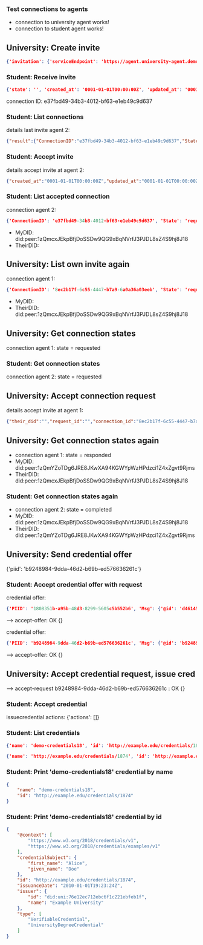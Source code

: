 ### Test connections to agents
* connection to university agent works!
* connection to student    agent works!

## University: Create invite

```json
{'invitation': {'serviceEndpoint': 'https://agent.university-agent.demo:8081', 'recipientKeys': ['did:key:z6MkrpmbcZitQqCzBLBZeprDZ4mogwfHPXJktaDRfwHaXHqx'], '@id': 'cc1874b9-1d86-493b-bda2-11dfe28d5826', 'label': 'university-agent', '@type': 'https://didcomm.org/didexchange/1.0/invitation'}, 'alias': '', 'invitation_url': ''}
```


### Student:   Receive invite

```json
{'state': '', 'created_at': '0001-01-01T00:00:00Z', 'updated_at': '0001-01-01T00:00:00Z', 'connection_id': 'e37fbd49-34b3-4012-bf63-e1eb49c9d637', 'request_id': '', 'my_did': ''}
```

connection ID: e37fbd49-34b3-4012-bf63-e1eb49c9d637

### Student:   List connections

details last invite agent 2: 
```json
{"result":{"ConnectionID":"e37fbd49-34b3-4012-bf63-e1eb49c9d637","State":"invited","ThreadID":"cc1874b9-1d86-493b-bda2-11dfe28d5826","ParentThreadID":"","TheirLabel":"university-agent","TheirDID":"","MyDID":"","ServiceEndPoint":"https://agent.university-agent.demo:8081","RecipientKeys":["did:key:z6MkrpmbcZitQqCzBLBZeprDZ4mogwfHPXJktaDRfwHaXHqx"],"RoutingKeys":null,"InvitationID":"cc1874b9-1d86-493b-bda2-11dfe28d5826","InvitationDID":"","Implicit":false,"Namespace":"my"}}

```


### Student:   Accept invite

details accept invite at agent 2: 
```json
{"created_at":"0001-01-01T00:00:00Z","updated_at":"0001-01-01T00:00:00Z","connection_id":"e37fbd49-34b3-4012-bf63-e1eb49c9d637"}

```


### Student:   List accepted connection

connection agent 2: 
```json
{'ConnectionID': 'e37fbd49-34b3-4012-bf63-e1eb49c9d637', 'State': 'requested', 'ThreadID': 'cc1874b9-1d86-493b-bda2-11dfe28d5826', 'ParentThreadID': '', 'TheirLabel': 'university-agent', 'TheirDID': '', 'MyDID': 'did:peer:1zQmcxJEkpBfjDoSSDw9QG9xBqNVrfJ3PJDL8sZ4S9hj8J18', 'ServiceEndPoint': 'https://agent.university-agent.demo:8081', 'RecipientKeys': ['did:key:z6MkrpmbcZitQqCzBLBZeprDZ4mogwfHPXJktaDRfwHaXHqx'], 'RoutingKeys': None, 'InvitationID': 'cc1874b9-1d86-493b-bda2-11dfe28d5826', 'InvitationDID': '', 'Implicit': False, 'Namespace': 'my'}
```

* MyDID:    did:peer:1zQmcxJEkpBfjDoSSDw9QG9xBqNVrfJ3PJDL8sZ4S9hj8J18
* TheirDID: 

## University: List own invite again

connection agent 1: 
```json
{'ConnectionID': '8ec2b17f-6c55-4447-b7a9-6a0a36a03eeb', 'State': 'requested', 'ThreadID': 'cc1874b9-1d86-493b-bda2-11dfe28d5826', 'ParentThreadID': '', 'TheirLabel': 'student-agent', 'TheirDID': 'did:peer:1zQmcxJEkpBfjDoSSDw9QG9xBqNVrfJ3PJDL8sZ4S9hj8J18', 'MyDID': '', 'ServiceEndPoint': '', 'RecipientKeys': None, 'RoutingKeys': None, 'InvitationID': 'cc1874b9-1d86-493b-bda2-11dfe28d5826', 'InvitationDID': '', 'Implicit': False, 'Namespace': 'their'}
```

* MyDID:    
* TheirDID: did:peer:1zQmcxJEkpBfjDoSSDw9QG9xBqNVrfJ3PJDL8sZ4S9hj8J18

## University: Get connection states

connection agent 1: state = requested

### Student:   Get connection states

connection agent 2: state = requested

## University: Accept connection request

details accept invite at agent 1: 
```json
{"their_did":"","request_id":"","connection_id":"8ec2b17f-6c55-4447-b7a9-6a0a36a03eeb","updated_at":"0001-01-01T00:00:00Z","created_at":"0001-01-01T00:00:00Z","state":""}

```


## University: Get connection states again

* connection agent 1: state = responded
* MyDID:    did:peer:1zQmYZoTDg6JRE8JKwXA94KGWYpWzHPdzci1Z4xZgvt9Rjms
* TheirDID: did:peer:1zQmcxJEkpBfjDoSSDw9QG9xBqNVrfJ3PJDL8sZ4S9hj8J18

### Student:   Get connection states again

* connection agent 2: state = completed
* MyDID:    did:peer:1zQmcxJEkpBfjDoSSDw9QG9xBqNVrfJ3PJDL8sZ4S9hj8J18
* TheirDID: did:peer:1zQmYZoTDg6JRE8JKwXA94KGWYpWzHPdzci1Z4xZgvt9Rjms

## University: Send credential offer

{'piid': 'b9248984-9dda-46d2-b69b-ed576636261c'}

### Student:   Accept credential offer with request

credential offer:
```json
{'PIID': '1808351b-a95b-48d3-8299-5605c5b552b6', 'Msg': {'@id': 'd4614577-94c5-4c75-85d2-3b08709161c5', '@type': 'https://didcomm.org/issue-credential/2.0/issue-credential', 'credentials~attach': [{'data': {'json': {'@context': ['https://www.w3.org/2018/credentials/v1', 'https://www.w3.org/2018/credentials/examples/v1'], 'credentialSubject': {'first_name': 'Alice', 'given_name': 'Doe'}, 'id': 'http://example.edu/credentials/1874', 'issuanceDate': '2010-01-01T19:23:24Z', 'issuer': {'id': 'did:uni:76e12ec712ebc6f1c221ebfeb1f', 'name': 'Example University'}, 'type': ['VerifiableCredential', 'UniversityDegreeCredential']}}}], '~thread': {'thid': '1808351b-a95b-48d3-8299-5605c5b552b6'}}, 'MyDID': 'did:peer:1zQmSb9v2tZCE73dvjJY1XcpMR2yjVE75ybrmFXEJyHS9LkR', 'TheirDID': 'did:peer:1zQmZjHGKnNSi5jSP28RRYV1VnjdfjKmMqByHAj3dMAFYy87'}
```

--> accept-offer: OK {}

credential offer:
```json
{'PIID': 'b9248984-9dda-46d2-b69b-ed576636261c', 'Msg': {'@id': 'b9248984-9dda-46d2-b69b-ed576636261c', '@type': 'https://didcomm.org/issue-credential/2.0/offer-credential', 'credential_preview': {'@type': 'VerifiableCredential', 'attributes': [{'mime-type': 'string', 'name': 'first_name', 'value': 'Your first name'}, {'mime-type': 'string', 'name': 'given_name', 'value': 'Your given name'}]}, '~thread': {'thid': 'b9248984-9dda-46d2-b69b-ed576636261c'}}, 'MyDID': 'did:peer:1zQmcxJEkpBfjDoSSDw9QG9xBqNVrfJ3PJDL8sZ4S9hj8J18', 'TheirDID': 'did:peer:1zQmYZoTDg6JRE8JKwXA94KGWYpWzHPdzci1Z4xZgvt9Rjms'}
```

--> accept-offer: OK {}


## University: Accept credential request, issue cred

--> accept-request b9248984-9dda-46d2-b69b-ed576636261c : OK {}

### Student:   Accept credential

issuecredential actions: {'actions': []}

### Student:   List credentials

```json
{'name': 'demo-credentials18', 'id': 'http://example.edu/credentials/1874', 'context': ['https://www.w3.org/2018/credentials/v1', 'https://www.w3.org/2018/credentials/examples/v1'], 'type': ['VerifiableCredential', 'UniversityDegreeCredential'], 'my_did': 'did:peer:1zQmUbPtJVDbDh38L8kSUQ3wVd3TDi9aKiMzsBRpDR89pU4u', 'their_did': 'did:peer:1zQmVGNAdnsin3A5pLQNvi3WdtnJgpzxLdZgfbMocsGr9CM1'}
```

```json
{'name': 'http://example.edu/credentials/1874', 'id': 'http://example.edu/credentials/1874', 'context': ['https://www.w3.org/2018/credentials/v1', 'https://www.w3.org/2018/credentials/examples/v1'], 'type': ['VerifiableCredential', 'UniversityDegreeCredential'], 'my_did': 'did:peer:1zQmSDwn35H69ZGG8WAeNKhYc6avVnzu2odDYBeJRbvdLnmp', 'their_did': 'did:peer:1zQmWiH2HSWNMLdHqvEBvXBTKLB49i9f6zBVpicVzYovZdDx'}
```


### Student:   Print 'demo-credentials18' credential by name

```json
{
    "name": "demo-credentials18",
    "id": "http://example.edu/credentials/1874"
}
```


### Student:   Print 'demo-credentials18' credential by id

```json
{
    "@context": [
        "https://www.w3.org/2018/credentials/v1",
        "https://www.w3.org/2018/credentials/examples/v1"
    ],
    "credentialSubject": {
        "first_name": "Alice",
        "given_name": "Doe"
    },
    "id": "http://example.edu/credentials/1874",
    "issuanceDate": "2010-01-01T19:23:24Z",
    "issuer": {
        "id": "did:uni:76e12ec712ebc6f1c221ebfeb1f",
        "name": "Example University"
    },
    "type": [
        "VerifiableCredential",
        "UniversityDegreeCredential"
    ]
}
```

